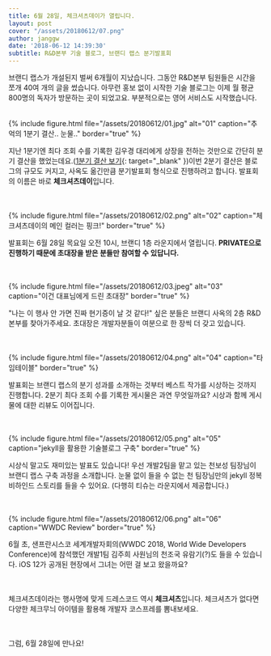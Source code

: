 ```yaml
---
title: 6월 28일, 체크셔츠데이가 열립니다.
layout: post
cover: "/assets/20180612/07.png"
author: janggw
date: '2018-06-12 14:39:30'
subtitle: R&D본부 기술 블로그, 브랜디 랩스 분기발표회
---
```


브랜디 랩스가 개설된지 벌써 6개월이 지났습니다. 그동안 R&D본부 팀원들은 시간을 쪼개 40여 개의 글을 썼습니다. 아무런 홍보 없이 시작한 기술 블로그는 이제 월 평균 800명의 독자가 방문하는 곳이 되었고요. 부분적으로는 영어 서비스도 시작했습니다. <br><br> 

{% include figure.html file="/assets/20180612/01.jpg" alt="01" caption="추억의 1분기 결산.. 눈물.." border="true" %}<br>

지난 1분기엔 최다 조회 수를 기록한 김우경 대리에게 상장을 전하는 것만으로 간단히 분기 결산을 했었는데요.([1분기 결산 보기](http://labs.brandi.co.kr/2018/04/04/janggw.html){: target="_blank" })이번 2분기 결산은 블로그의 규모도 커지고, 사옥도 옮긴만큼 분기발표회 형식으로 진행하려고 합니다. 발표회의 이름은 바로 **체크셔츠데이**입니다.<br><br><br>

{% include figure.html file="/assets/20180612/02.png" alt="02" caption="체크셔츠데이의 메인 컬러는 핑크!" border="true" %}<br>

발표회는 6월 28일 목요일 오전 10시, 브랜디 1층 라운지에서 열립니다. **PRIVATE으로 진행하기 때문에 초대장을 받은 분들만 참여할 수 있답니다.** <br><br><br>

{% include figure.html file="/assets/20180612/03.jpeg" alt="03" caption="이건 대표님에게 드린 초대장" border="true" %}<br>

"나는 이 행사 안 가면 진짜 현기증이 날 것 같다!" 싶은 분들은 브랜디 사옥의 2층 R&D본부를 찾아가주세요. 초대장은 개발자분들이 여분으로 한 장씩 더 갖고 있습니다.<br><br><br>

{% include figure.html file="/assets/20180612/04.png" alt="04" caption="타임테이블" border="true" %}<br>

발표회는 브랜디 랩스의 분기 성과를 소개하는 것부터 베스트 작가를 시상하는 것까지 진행합니다. 2분기 최다 조회 수를 기록한 게시물은 과연 무엇일까요? 시상과 함께 게시물에 대한 리뷰도 이어집니다.<br><br><br>

{% include figure.html file="/assets/20180612/05.png" alt="05" caption="jekyll을 활용한 기술블로그 구축" border="true" %}<br>

시상식 말고도 재미있는 발표도 있습니다! 우선 개발2팀을 맡고 있는 천보성 팀장님이 브랜디 랩스 구축 과정을 소개합니다. 눈물 없이 들을 수 없는 천 팀장님만의 jekyll 정복 비하인드 스토리를 들을 수 있어요. (다행히 티슈는 라운지에서 제공합니다.)<br><br><br>

{% include figure.html file="/assets/20180612/06.png" alt="06" caption="WWDC Review" border="true" %}<br>

6월 초, 샌프란시스코 세계개발자회의(WWDC 2018, World Wide Developers Conference)에 참석했던 개발1팀 김주희 사원님의 천조국 유람기(?)도 들을 수 있습니다. iOS 12가 공개된 현장에서 그녀는 어떤 걸 보고 왔을까요?<br><br><br>

체크셔츠데이라는 행사명에 맞게 드레스코드 역시 **체크셔츠**입니다. 체크셔츠가 없다면 다양한 체크무늬 아이템을 활용해 개발자 코스프레를 뽐내보세요.<br><br><br>

그럼, 6월 28일에 만나요! <br><br>
